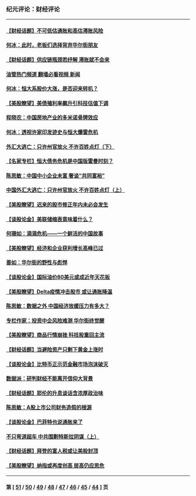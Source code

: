 ### 纪元评论：财经评论
---
#### [【财经话题】不可低估通胀和高估滞胀风险](../../pages/nsc1026/n13300505.md?10190330) 
#### [何冰：此时，老板们选择背弃华尔街朋友](../../pages/nsc1026/n13295291.md?10190330) 
#### [【财经话题】供应链瓶颈若纾解 滞胀就不会来](../../pages/nsc1026/n13286759.md?10190330) 
#### [油管热门频道 翻墙必看视频 新闻](ok?10190330)
#### [何冰：恒大系股价大涨，是否迎来转机？](../../pages/nsc1026/n13276822.md?10190330) 
#### [【美股瞭望】美债殖利率飙升引科技估值下调](../../pages/nsc1026/n13267775.md?10190330) 
#### [程晓农：中国房地产业的多米诺骨牌效应](../../pages/nsc1026/n13259673.md?10190330) 
#### [何冰：透视许家印发迹史与恒大爆雷危机](../../pages/nsc1026/n13253937.md?10190330) 
#### [外汇大逃亡：只许州官放火 不许百姓点灯（下）](../../pages/nsc1026/n13245748.md?10190330) 
#### [【名家专栏】恒大债务危机是中国版雷曼时刻？](../../pages/nsc1026/n13242613.md?10190330) 
#### [陈思敏：中国中小企业未富 奢谈“共同富裕”](../../pages/nsc1026/n13241213.md?10190330) 
#### [中国外汇大逃亡：只许州官放火 不许百姓点灯（上）](../../pages/nsc1026/n13228773.md?10190330) 
#### [【美股瞭望】迟来的股市修正年内未必会发生](../../pages/nsc1026/n13223100.md?10190330) 
#### [【谈股论金】美联储缩表意味着什么？](../../pages/nsc1026/n13174610.md?10190330) 
#### [何珊如：滴滴危机——一个鲜活的中国故事](../../pages/nsc1026/n13151962.md?10190330) 
#### [【美股瞭望】经济和企业获利增长高峰已过](../../pages/nsc1026/n13134466.md?10190330) 
#### [善如：华尔街的野性与彪悍](../../pages/nsc1026/n13112664.md?10190330) 
#### [【谈股论金】国际油价80美元或成近年天花板](../../pages/nsc1026/n13108524.md?10190330) 
#### [【美股瞭望】Delta疫情冲击股市 或让通胀降温](../../pages/nsc1026/n13100297.md?10190330) 
#### [陈思敏：数据之外 中国经济放缓压力有多大？](../../pages/nsc1026/n13085576.md?10190330) 
#### [专栏作家：投资中企风险难测 华尔街终觉醒](../../pages/nsc1026/n13079366.md?10190330) 
#### [【美股瞭望】商品行情崩挫 科技股重回主流](../../pages/nsc1026/n13029798.md?10190330) 
#### [【财经话题】当避险资产只剩下黄金上涨时](../../pages/nsc1026/n12975626.md?10190330) 
#### [【谈股论金】比特币正示范金融市场泡沫破灭](../../pages/nsc1026/n12961769.md?10190330) 
#### [数据派：研判财经不能离开信仰大背景](../../pages/nsc1026/n12932684.md?10190330) 
#### [【财经话题】耶伦的升息谈话含浓厚政治味](../../pages/nsc1026/n12927299.md?10190330) 
#### [陈思敏：A股上市公司财务造假的根源](../../pages/nsc1026/n11229323.md?10190330) 
#### [【谈股论金】巴菲特也说通胀来了](../../pages/nsc1026/n12922463.md?10190330) 
#### [不只弯道超车 中共围剿特斯拉阴谋（上）](../../pages/nsc1026/n12919595.md?10190330) 
#### [【财经话题】拜登的富人税或让美股封顶](../../pages/nsc1026/n12899125.md?10190330) 
#### [【美股瞭望】纳指或再度创高 居高仍应思危](../../pages/nsc1026/n12878350.md?10190330) 

---
#### 第 [ [51](./51.md?10190330) / [50](./50.md?10190330) / [49](./49.md?10190330) / [48](./48.md?10190330) / [47](./47.md?10190330) / [46](./46.md?10190330) / [45](./45.md?10190330) / [44](./44.md?10190330) ] 页
